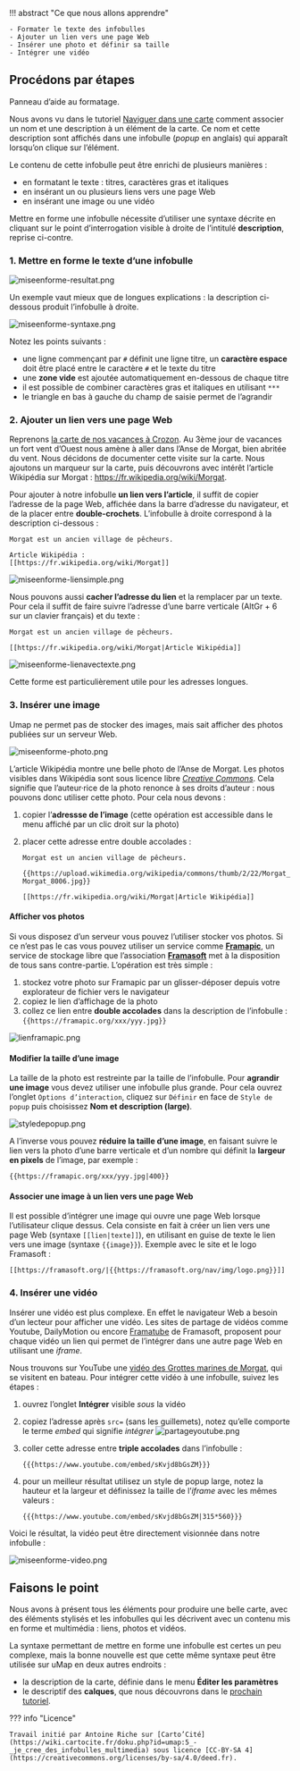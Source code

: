 !!! abstract "Ce que nous allons apprendre"

    - Formater le texte des infobulles
    - Ajouter un lien vers une page Web
    - Insérer une photo et définir sa taille
    - Intégrer une vidéo

## Procédons par étapes

<shot-scraper
    data-output="static/tutoriels/help-box.png"
    data-url="https://umap.openstreetmap.fr/fr/map/new/"
    data-alt="Panneau d’aide au formatage."
    data-caption="Panneau d’aide au formatage."
    data-selector=".umap-help-box"
    data-width="510"
    data-height="326"
    data-padding="5"
    data-javascript="
        new Promise((takeShot) => {
            document.querySelector('.leaflet-toolbar-icon.umap-control-caption').click();
            setTimeout(() => {
                document.querySelector('.umap-field-description .umap-help-button').click();
                setTimeout(() => {
                    takeShot();
                }, 1000);
            }, 1000);
        });
    "
    >Panneau d’aide au formatage.</shot-scraper>


Nous avons vu dans
le tutoriel [Naviguer dans une carte](1-browsing-a-map.md)
comment associer un nom et
une description à un élément de la carte. Ce nom et cette description
sont affichés dans une infobulle (*popup* en anglais) qui apparaît
lorsqu’on clique sur l’élément.

Le contenu de cette infobulle peut être enrichi de plusieurs manières :

-   en formatant le texte : titres, caractères gras et italiques
-   en insérant un ou plusieurs liens vers une page Web
-   en insérant une image ou une vidéo

Mettre en forme une infobulle nécessite d’utiliser une syntaxe décrite
en cliquant sur le point d’interrogation visible à droite de l’intitulé
**description**, reprise ci-contre.


### 1. Mettre en forme le texte d’une infobulle

![miseenforme-resultat.png](../../static/tutoriels/5-je-cree-des-infobulles-multimedia/miseenforme-resultat.png)

Un exemple
vaut mieux que de longues explications : la description ci-dessous
produit l’infobulle à droite.

![miseenforme-syntaxe.png](../../static/tutoriels/5-je-cree-des-infobulles-multimedia/miseenforme-syntaxe.png)

Notez les points suivants :

-   une ligne commençant par `#` définit une ligne titre, un **caractère
    espace** doit être placé entre le caractère `#` et le texte du titre
-   une **zone vide** est ajoutée automatiquement en-dessous de chaque
    titre
-   il est possible de combiner caractères gras et italiques en
    utilisant `***`
-   le triangle en bas à gauche du champ de saisie permet de l’agrandir

### 2. Ajouter un lien vers une page Web

Reprenons [la carte de nos vacances à
Crozon](http://u.osmfr.org/m/64936/). Au 3ème jour de vacances un fort
vent d’Ouest nous amène à aller dans l’Anse de Morgat, bien abritée du
vent. Nous décidons de documenter cette visite sur la carte. Nous
ajoutons un marqueur sur la carte, puis découvrons avec intérêt
l’article Wikipédia sur Morgat : <https://fr.wikipedia.org/wiki/Morgat>.


Pour
ajouter à notre infobulle **un lien vers l’article**, il suffit de
copier l’adresse de la page Web, affichée dans la barre d’adresse du
navigateur, et de la placer entre **double-crochets**. L’infobulle à
droite correspond à la description ci-dessous :

    Morgat est un ancien village de pêcheurs.

    Article Wikipédia :
    [[https://fr.wikipedia.org/wiki/Morgat]]

![miseenforme-liensimple.png](../../static/tutoriels/5-je-cree-des-infobulles-multimedia/miseenforme-liensimple.png)

Nous pouvons aussi **cacher l’adresse du lien** et la remplacer par un
texte. Pour cela il suffit de faire suivre l’adresse d’une barre
verticale (AltGr + 6 sur un clavier français) et du texte :

    Morgat est un ancien village de pêcheurs.

    [[https://fr.wikipedia.org/wiki/Morgat|Article Wikipédia]]

![miseenforme-lienavectexte.png](../../static/tutoriels/5-je-cree-des-infobulles-multimedia/miseenforme-lienavectexte.png)

Cette forme est particulièrement utile pour les adresses longues.


### 3. Insérer une image

Umap ne permet pas de stocker des images, mais sait afficher des photos
publiées sur un serveur Web.

![miseenforme-photo.png](../../static/tutoriels/5-je-cree-des-infobulles-multimedia/miseenforme-photo.png)

L’article
Wikipédia montre une belle photo de l’Anse de Morgat. Les photos
visibles dans Wikipédia sont sous licence libre *[Creative
Commons](http://creativecommons.fr/)*. Cela signifie que l’auteur·rice
de la photo renonce à ses droits d’auteur : nous pouvons donc utiliser
cette photo. Pour cela nous devons :

1.  copier l’**adressse de l’image** (cette opération est accessible
    dans le menu affiché par un clic droit sur la photo)
2.  placer cette adresse entre double accolades :


        Morgat est un ancien village de pêcheurs.

        {{https://upload.wikimedia.org/wikipedia/commons/thumb/2/22/Morgat_8006.jpg/330px-Morgat_8006.jpg}}

        [[https://fr.wikipedia.org/wiki/Morgat|Article Wikipédia]]

#### Afficher vos photos

Si vous disposez d’un serveur vous pouvez l’utiliser stocker vos photos.
Si ce n’est pas le cas vous pouvez utiliser un service comme
**[Framapic](https://framapic.org/)**, un service de stockage libre que
l’association **[Framasoft](https://framasoft.org/)** met à la
disposition de tous sans contre-partie. L’opération est très simple :

1.  stockez votre photo sur Framapic par un glisser-déposer depuis votre
    explorateur de fichier vers le navigateur
2.  copiez le lien d’affichage de la photo
3.  collez ce lien entre **double accolades** dans la description de
    l’infobulle : `{{https://framapic.org/xxx/yyy.jpg}}`

![lienframapic.png](../../static/tutoriels/5-je-cree-des-infobulles-multimedia/lienframapic.png)

#### Modifier la taille d’une image


La taille de la photo est
restreinte par la taille de l’infobulle. Pour **agrandir une image**
vous devez utiliser une infobulle plus grande. Pour cela ouvrez l’onglet
`Options d’interaction`, cliquez sur `Définir` en face de
`Style de popup` puis choisissez **Nom et description (large)**.

![styledepopup.png](../../static/tutoriels/5-je-cree-des-infobulles-multimedia/styledepopup.png)

A l’inverse vous pouvez **réduire la taille d’une image**, en faisant
suivre le lien vers la photo d’une barre verticale et d’un nombre qui
définit la **largeur en pixels** de l’image, par exemple :

    {{https://framapic.org/xxx/yyy.jpg|400}}

#### Associer une image à un lien vers une page Web

Il est possible d’intégrer une image qui ouvre une page Web lorsque
l’utilisateur clique dessus. Cela consiste en fait à créer un lien vers
une page Web (syntaxe `[[lien|texte]]`), en utilisant en guise de texte
le lien vers une image (syntaxe `{{image}}`). Exemple avec le site et le
logo Framasoft :

    [[https://framasoft.org/|{{https://framasoft.org/nav/img/logo.png}}]]

### 4. Insérer une vidéo

Insérer une vidéo est plus complexe. En effet le navigateur Web a besoin
d’un lecteur pour afficher une vidéo. Les sites de partage de vidéos
comme Youtube, DailyMotion ou encore [Framatube](https://framatube.org/)
de Framasoft, proposent pour chaque vidéo un lien qui permet de
l’intégrer dans une autre page Web en utilisant une *iframe*.

Nous trouvons sur YouTube une [vidéo des Grottes marines de
Morgat](https://www.youtube.com/watch?v=sKvjd8bGsZM), qui se visitent en
bateau. Pour intégrer cette vidéo à une infobulle, suivez les étapes :

1.  ouvrez l’onglet **Intégrer** visible *sous* la vidéo
2.  copiez l’adresse après `src=` (sans les guillemets), notez qu’elle
    comporte le terme *embed* qui signifie *intégrer*
    ![partageyoutube.png](../../static/tutoriels/5-je-cree-des-infobulles-multimedia/partageyoutube.png)
3.  coller cette adresse entre **triple accolades** dans l’infobulle :

        {{{https://www.youtube.com/embed/sKvjd8bGsZM}}}

4.  pour un meilleur résultat utilisez un style de popup large, notez la
    hauteur et la largeur et définissez la taille de l’*iframe* avec les
    mêmes valeurs :

        {{{https://www.youtube.com/embed/sKvjd8bGsZM|315*560}}}

Voici le résultat, la vidéo peut être directement visionnée dans notre
infobulle :

![miseenforme-video.png](../../static/tutoriels/5-je-cree-des-infobulles-multimedia/miseenforme-video.png)

## Faisons le point

Nous avons à présent tous les éléments pour produire une belle carte,
avec des éléments stylisés et les infobulles qui les décrivent avec un
contenu mis en forme et multimédia : liens, photos et vidéos.

La syntaxe permettant de mettre en forme une infobulle est certes un peu
complexe, mais la bonne nouvelle est que cette même syntaxe peut être
utilisée sur uMap en deux autres endroits :

-   la description de la carte, définie dans le menu **Éditer les
    paramètres**
-   le descriptif des **calques**, que nous découvrons dans le
    [prochain tutoriel](6-handling-datalayers.md).


??? info "Licence"

    Travail initié par Antoine Riche sur [Carto’Cité](https://wiki.cartocite.fr/doku.php?id=umap:5_-_je_cree_des_infobulles_multimedia) sous licence [CC-BY-SA 4](https://creativecommons.org/licenses/by-sa/4.0/deed.fr).
